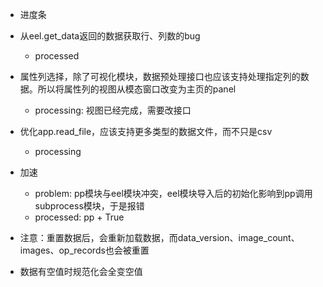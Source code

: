 * 进度条
* 从eel.get_data返回的数据获取行、列数的bug
    * processed
* 属性列选择，除了可视化模块，数据预处理接口也应该支持处理指定列的数据。所以将属性列的视图从模态窗口改变为主页的panel
    * processing: 视图已经完成，需要改接口
* 优化app.read_file，应该支持更多类型的数据文件，而不只是csv
    * processing
* 加速
    * problem: pp模块与eel模块冲突，eel模块导入后的初始化影响到pp调用subprocess模块，于是报错
    * processed: pp + True

* 注意：重置数据后，会重新加载数据，而data_version、image_count、images、op_records也会被重置
* 数据有空值时规范化会全变空值